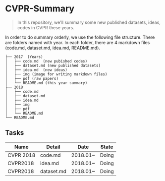 # CVPR-Summary
> In this repository, we'll summary some new published datasets, ideas, codes in CVPR these years.

In order to do summary orderly, we use the following file structure.  There are folders named with year. In each folder, there are 4 markdown files (code.md, dataset.md, idea.md, README.md). 

```
├── 2017  (Years)
│   ├── code.md  (new pubished codes)
│   ├── dataset.md (new published datasets)
│   ├── idea.md  (new ideas)
│   ├── img (image for writing markdown files)
│   ├── pdf (raw papers)
│   └── README.md (this year summary)
├── 2018
│   ├── code.md
│   ├── dataset.md
│   ├── idea.md
│   ├── img
│   ├── pdf
│   └── README.md
└── README.md
```

### 

## Tasks

| Name      | Detail     | Date     | State |
| --------- | ---------- | -------- | ----- |
| CVPR 2018 | code.md    | 2018.01~ | Doing |
| CVPR2018  | idea.md    | 2018.01~ | Doing |
| CVPR2018  | dataset.md | 2018.01~ | Doing |

